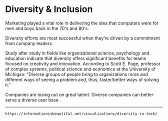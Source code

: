 # Diversity & Inclusion 

Marketing played a vital role in delivering the idea that computers were for men and boys back in the 70's and 80's.

Diversity efforts are most successful when they’re driven by a commitment from company leaders.

Study after study in fields like organizational science, psychology and education indicate that diversity offers significant benefits for teams focused on creativity and innovation. According to Scott E. Page, professor of complex systems, political science and economics at the University of Michigan: "Diverse groups of people bring to organizations more and different ways of seeing a problem and, thus, faster/better ways of solving it."


Companies are losing out on great talent.
Diverse companies can better serve a diverse user base .

---------------------------------------------------------------------


`https://informationisbeautiful.net/visualizations/diversity-in-tech/`
